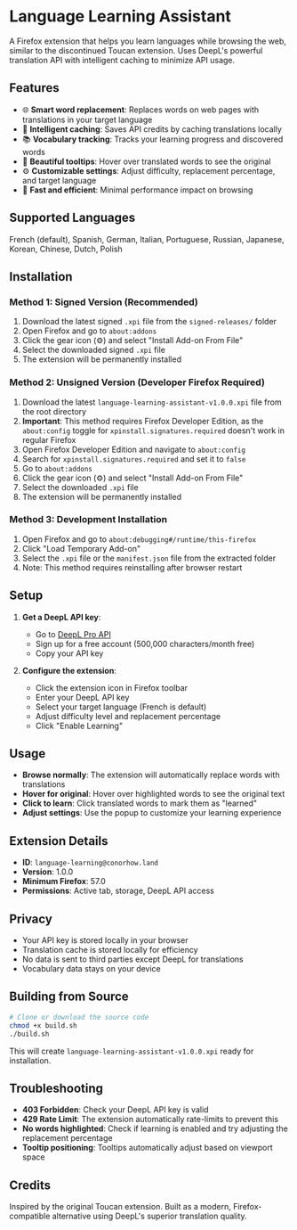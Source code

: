 # Language Learning Assistant

A Firefox extension that helps you learn languages while browsing the web, similar to the discontinued Toucan extension. Uses DeepL's powerful translation API with intelligent caching to minimize API usage.

## Features

- 🌐 **Smart word replacement**: Replaces words on web pages with translations in your target language
- 🎯 **Intelligent caching**: Saves API credits by caching translations locally
- 📚 **Vocabulary tracking**: Tracks your learning progress and discovered words
- 🎨 **Beautiful tooltips**: Hover over translated words to see the original
- ⚙️ **Customizable settings**: Adjust difficulty, replacement percentage, and target language
- 🚀 **Fast and efficient**: Minimal performance impact on browsing

## Supported Languages

French (default), Spanish, German, Italian, Portuguese, Russian, Japanese, Korean, Chinese, Dutch, Polish

## Installation

### Method 1: Signed Version (Recommended)

1. Download the latest signed `.xpi` file from the `signed-releases/` folder
2. Open Firefox and go to `about:addons`
3. Click the gear icon (⚙️) and select "Install Add-on From File"
4. Select the downloaded signed `.xpi` file
5. The extension will be permanently installed

### Method 2: Unsigned Version (Developer Firefox Required)

1. Download the latest `language-learning-assistant-v1.0.0.xpi` file from the root directory
2. **Important**: This method requires Firefox Developer Edition, as the `about:config` toggle for `xpinstall.signatures.required` doesn't work in regular Firefox
3. Open Firefox Developer Edition and navigate to `about:config`
4. Search for `xpinstall.signatures.required` and set it to `false`
5. Go to `about:addons`
6. Click the gear icon (⚙️) and select "Install Add-on From File"
7. Select the downloaded `.xpi` file
8. The extension will be permanently installed

### Method 3: Development Installation

1. Open Firefox and go to `about:debugging#/runtime/this-firefox`
2. Click "Load Temporary Add-on"
3. Select the `.xpi` file or the `manifest.json` file from the extracted folder
4. Note: This method requires reinstalling after browser restart

## Setup

1. **Get a DeepL API key**:
   - Go to [DeepL Pro API](https://www.deepl.com/pro-api)
   - Sign up for a free account (500,000 characters/month free)
   - Copy your API key

2. **Configure the extension**:
   - Click the extension icon in Firefox toolbar
   - Enter your DeepL API key
   - Select your target language (French is default)
   - Adjust difficulty level and replacement percentage
   - Click "Enable Learning"

## Usage

- **Browse normally**: The extension will automatically replace words with translations
- **Hover for original**: Hover over highlighted words to see the original text
- **Click to learn**: Click translated words to mark them as "learned"
- **Adjust settings**: Use the popup to customize your learning experience

## Extension Details

- **ID**: `language-learning@conorhow.land`
- **Version**: 1.0.0
- **Minimum Firefox**: 57.0
- **Permissions**: Active tab, storage, DeepL API access

## Privacy

- Your API key is stored locally in your browser
- Translation cache is stored locally for efficiency
- No data is sent to third parties except DeepL for translations
- Vocabulary data stays on your device

## Building from Source

```bash
# Clone or download the source code
chmod +x build.sh
./build.sh
```

This will create `language-learning-assistant-v1.0.0.xpi` ready for installation.

## Troubleshooting

- **403 Forbidden**: Check your DeepL API key is valid
- **429 Rate Limit**: The extension automatically rate-limits to prevent this
- **No words highlighted**: Check if learning is enabled and try adjusting the replacement percentage
- **Tooltip positioning**: Tooltips automatically adjust based on viewport space

## Credits

Inspired by the original Toucan extension. Built as a modern, Firefox-compatible alternative using DeepL's superior translation quality.